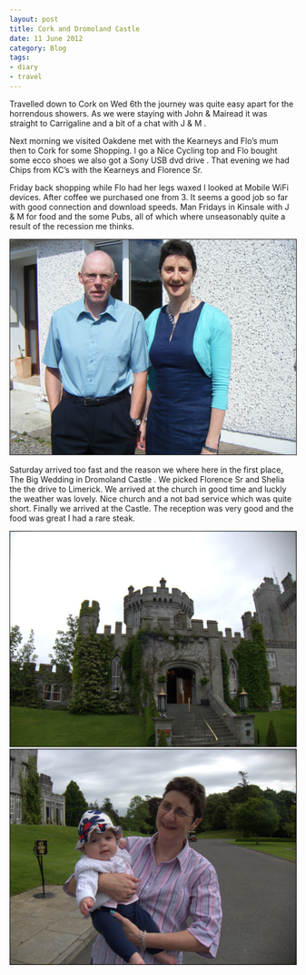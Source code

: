 ```yaml
---
layout: post
title: Cork and Dromoland Castle 
date: 11 June 2012
category: Blog
tags:
- diary
- travel
---
```


Travelled down to Cork on Wed 6th the journey was quite easy apart for the horrendous showers. As we were staying with John & Mairead it was straight to Carrigaline and a bit of a chat with J & M . 

<p>Next morning we visited Oakdene met with the Kearneys and Flo’s mum then to Cork for some Shopping. I go a Nice Cycling top and Flo bought some ecco shoes we also got a Sony USB dvd drive . That evening we had Chips from KC’s with the Kearneys and Florence Sr.</p>

Friday back shopping while Flo had her legs waxed I looked at Mobile WiFi devices. After coffee we purchased one from 3. It seems a good job so far with good connection and download speeds. Man Fridays in Kinsale with J & M for food and the some Pubs, all of which where unseasonably quite a result of the recession me thinks.

<div align="center"><img src="/images/2012/dromoland-castle/DSCF0245.jpg " width="600px" border="1"/></div>

<p>Saturday arrived too fast and the reason we where here in the first place, The Big Wedding in Dromoland Castle . We picked Florence Sr and Shelia the the drive to Limerick. We arrived at the church in good time and luckly the weather was lovely. Nice church and a not bad service which was quite short. Finally we arrived at the Castle. The reception was very good and the food was great I had a rare steak.</p>

<div align="center"><img src="/images/2012/dromoland-castle/IMG_1266.jpg " width="600px" border="1"/></div>
<div align="center"><img src="/images/2012/dromoland-castle/IMG_1259.jpg " width="600px" border="1"/></div>

